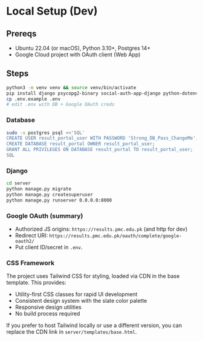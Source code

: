 # Local Setup (Dev)

## Prereqs
- Ubuntu 22.04 (or macOS), Python 3.10+, Postgres 14+
- Google Cloud project with OAuth client (Web App)

## Steps
```bash
python3 -m venv venv && source venv/bin/activate
pip install django psycopg2-binary social-auth-app-django python-dotenv gunicorn
cp .env.example .env
# edit .env with DB + Google OAuth creds
```

### Database
```bash
sudo -u postgres psql <<'SQL'
CREATE USER result_portal_user WITH PASSWORD 'Strong_DB_Pass_ChangeMe';
CREATE DATABASE result_portal OWNER result_portal_user;
GRANT ALL PRIVILEGES ON DATABASE result_portal TO result_portal_user;
SQL
```

### Django
```bash
cd server
python manage.py migrate
python manage.py createsuperuser
python manage.py runserver 0.0.0.0:8000
```

### Google OAuth (summary)
- Authorized JS origins: `https://results.pmc.edu.pk` (and http for dev)
- Redirect URI: `https://results.pmc.edu.pk/oauth/complete/google-oauth2/`
- Put client ID/secret in `.env`.

### CSS Framework
The project uses Tailwind CSS for styling, loaded via CDN in the base template. This provides:
- Utility-first CSS classes for rapid UI development
- Consistent design system with the slate color palette
- Responsive design utilities
- No build process required

If you prefer to host Tailwind locally or use a different version, you can replace the CDN link in `server/templates/base.html`.
